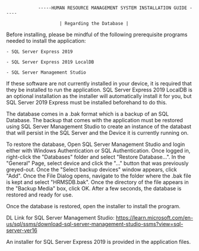 
				-----HUMAN RESOURCE MANAGEMENT SYSTEM INSTALLATION GUIDE -----

						| Regarding the Database |
Before installing, please be mindful of the following prerequisite programs needed to install the application:

	- SQL Server Express 2019
	
	- SQL Server Express 2019 LocalDB
	
	- SQL Server Management Studio

If these software are not currently installed in your device, it is required that they be installed to run the application.
SQL Server Express 2019 LocalDB is an optional installation as the installer will automatically install it for you, but 
SQL Server 2019 Express must be installed beforehand to do this.

The database comes in a .bak format which is a backup of an SQL Database. The backup that comes with the application
must be restored using SQL Server Management Studio to create an instance of the databast that will persist in the 
SQL Server and the Device it is currently running on. 


To restore the database, Open SQL Server Management Studio and login either with Windows Authentication or SQL Authentication.
Once logged in, right-click the "Databases" folder and select "Restore Database...". In the "General" Page, select device and click
the "..." button that was previously greyed-out. Once the "Select backup devices" window appears, click "Add". Once the File Dialog opens,
navigate to the folder where the .bak file is kept and select "HRMSDB.bak". Once the directory of the file appears in the "Backup Media"
box, click OK. After a few seconds, the database is restored and ready for use.

Once the database is restored, open the installer to install the program.

DL Link for SQL Server Management Studio:
 https://learn.microsoft.com/en-us/sql/ssms/download-sql-server-management-studio-ssms?view=sql-server-ver16

An installer for SQL Server Express 2019 is provided in the application files.
